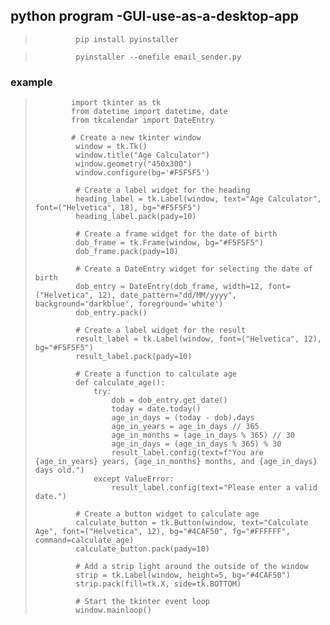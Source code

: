 ## python program -GUI-use-as-a-desktop-app

>              pip install pyinstaller


>              pyinstaller --onefile email_sender.py


### example

>             import tkinter as tk
>             from datetime import datetime, date
>             from tkcalendar import DateEntry
> 
>             # Create a new tkinter window
>              window = tk.Tk()
>              window.title("Age Calculator")
>              window.geometry("450x300")
>              window.configure(bg='#F5F5F5')
> 
>              # Create a label widget for the heading
>              heading_label = tk.Label(window, text="Age Calculator", font=("Helvetica", 18), bg="#F5F5F5")
>              heading_label.pack(pady=10)
> 
>              # Create a frame widget for the date of birth
>              dob_frame = tk.Frame(window, bg="#F5F5F5")
>              dob_frame.pack(pady=10)
>              
>              # Create a DateEntry widget for selecting the date of birth
>              dob_entry = DateEntry(dob_frame, width=12, font=("Helvetica", 12), date_pattern="dd/MM/yyyy", background='darkblue', foreground='white')
>              dob_entry.pack()
>              
>              # Create a label widget for the result
>              result_label = tk.Label(window, font=("Helvetica", 12), bg="#F5F5F5")
>              result_label.pack(pady=10)
> 
>              # Create a function to calculate age
>              def calculate_age():
>                  try:
>                      dob = dob_entry.get_date()
>                      today = date.today()
>                      age_in_days = (today - dob).days
>                      age_in_years = age_in_days // 365
>                      age_in_months = (age_in_days % 365) // 30
>                      age_in_days = (age_in_days % 365) % 30
>                      result_label.config(text=f"You are {age_in_years} years, {age_in_months} months, and {age_in_days} days old.")
>                  except ValueError:
>                      result_label.config(text="Please enter a valid date.")
> 
>              # Create a button widget to calculate age
>              calculate_button = tk.Button(window, text="Calculate Age", font=("Helvetica", 12), bg="#4CAF50", fg="#FFFFFF", command=calculate_age)
>              calculate_button.pack(pady=10)
>              
>              # Add a strip light around the outside of the window
>              strip = tk.Label(window, height=5, bg="#4CAF50")
>              strip.pack(fill=tk.X, side=tk.BOTTOM)
>              
>              # Start the tkinter event loop
>              window.mainloop()


